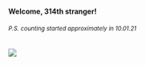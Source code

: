 #### Welcome, 314th stranger!

###### <sup>P.S. counting started approximately in 10.01.21</sup>

<img src="https://kraftwerk28.pp.ua/vcnt.png"></img>
